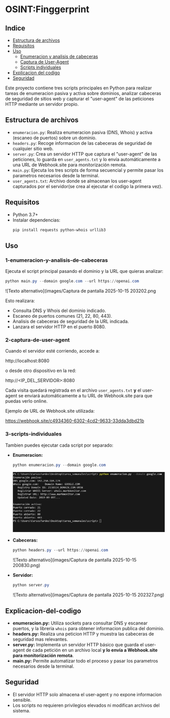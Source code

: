 # OSINT:Finggerprint

## Indice
- [Estructura de archivos](#estructura-de-archivos)
- [Requisitos](#requisitos)
- [Uso](#uso)
  - [Enumeracion y analisis de cabeceras](#1-enumeracion-y-analisis-de-cabeceras)
  - [Captura de User-Agent](#2-captura-de-user-agent)
  - [Scripts individuales](#3-scripts-individuales)
- [Explicacion del codigo](#explicacion-del-codigo)
- [Seguridad](#seguridad)

Este proyecto contiene tres scripts principales en Python para realizar tareas de enumeracion pasiva y activa sobre dominios, analizar cabeceras de seguridad de sitios web y capturar el "user-agent" de las peticiones HTTP mediante un servidor propio.

## Estructura de archivos

- `enumeracion.py`: Realiza enumeracion pasiva (DNS, Whois) y activa (escaneo de puertos) sobre un dominio.
- `headers.py`: Recoge informacion de las cabeceras de seguridad de cualquier sitio web.
- `server.py`: Crea un servidor HTTP que captura el "user-agent" de las peticiones, lo guarda en `user_agents.txt` y lo envía automáticamente a una URL de Webhook.site para monitorización remota.
- `main.py`: Ejecuta los tres scripts de forma secuencial y permite pasar los parametros necesarios desde la terminal.
- `user_agents.txt`: Archivo donde se almacenan los user-agent capturados por el servidor(se crea al ejecutar el codigo la primera vez).

## Requisitos

- Python 3.7+
- Instalar dependencias:
  ```bash
  pip install requests python-whois urllib3
  ```

## Uso

### 1-enumeracion-y-analisis-de-cabeceras

Ejecuta el script principal pasando el dominio y la URL que quieras analizar:

```powershell
python main.py --domain google.com --url https://openai.com
```
  ![Texto alternativo](images/Captura de pantalla 2025-10-15 203202.png

Esto realizara:
- Consulta DNS y Whois del dominio indicado.
- Escaneo de puertos comunes (21, 22, 80, 443).
- Analisis de cabeceras de seguridad de la URL indicada.
- Lanzara el servidor HTTP en el puerto 8080.

### 2-captura-de-user-agent

Cuando el servidor esté corriendo, accede a:

http://localhost:8080

o desde otro dispositivo en la red:

http://<IP_DEL_SERVIDOR>:8080

Cada visita quedará registrada en el archivo `user_agents.txt` **y** el user-agent se enviará automáticamente a tu URL de Webhook.site para que puedas verlo online.

Ejemplo de URL de Webhook.site utilizada:

https://webhook.site/c4934360-6302-4cd2-9633-33dda3dbd21b

### 3-scripts-individuales

Tambien puedes ejecutar cada script por separado:

- **Enumeracion:**
  ```powershell
  python enumeracion.py --domain google.com
  ```
  ![Texto alternativo](images/Captura%20de%20pantalla%202025-10-15%20200735.png)

- **Cabeceras:**
  ```powershell
  python headers.py --url https://openai.com
  ```
    ![Texto alternativo](images/Captura de pantalla 2025-10-15 200830.png)

- **Servidor:**
  ```powershell
  python server.py
  ```
    ![Texto alternativo](images/Captura de pantalla 2025-10-15 202327.png)


## Explicacion-del-codigo

- **enumeracion.py:** Utiliza sockets para consultar DNS y escanear puertos, y la libreria `whois` para obtener informacion publica del dominio.
- **headers.py:** Realiza una peticion HTTP y muestra las cabeceras de seguridad mas relevantes.
- **server.py:** Implementa un servidor HTTP básico que guarda el user-agent de cada petición en un archivo local **y lo envía a Webhook.site para monitorización remota**.
- **main.py:** Permite automatizar todo el proceso y pasar los parametros necesarios desde la terminal.

## Seguridad
- El servidor HTTP solo almacena el user-agent y no expone informacion sensible.
- Los scripts no requieren privilegios elevados ni modifican archivos del sistema.

